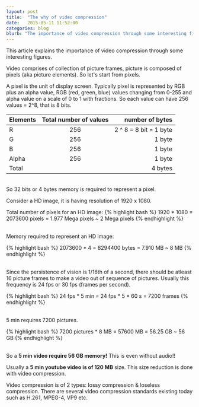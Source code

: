 ```yaml
---
layout: post
title:  "The why of video compression"
date:   2015-05-11 11:52:00
categories: blog
blurb: "The importance of video compression through some interesting figures"
---
```


This article explains the importance of video compression through some interesting figures.

Video comprises of collection of picture frames, picture is composed of pixels (aka picture elements). So let's start from pixels.

A pixel is the unit of display screen. Typically pixel is represented by RGB plus an alpha value, RGB (red, green, blue) values changing from 0-255 and alpha value on a scale of 0 to 1 with fractions. So each value can have 256 values = 2^8, that is 8 bits.

| Elements   | Total number of values | number of bytes        |
| ---------- |:----------------------:|-----------------------:|
| R          | 256                    | 2 ^ 8 = 8 bit = 1 byte |
| G          | 256                    | 1 byte                 |
| B          | 256                    | 1 byte                 |
| Alpha      | 256                    | 1 byte                 |
| Total      |                        | 4 bytes                |


<br>So 32 bits or 4 bytes memory is required to represent a pixel.

Consider a HD image, it is having resolution of 1920 x 1080.

Total number of pixels for an HD image:
{% highlight bash %}
1920 * 1080 = 2073600 pixels = 1.977 Mega pixels ~ 2 Mega pixels
{% endhighlight %}

<br>Memory required to represent an HD image:

{% highlight bash %}
2073600 * 4 = 8294400 bytes = 7.910 MB ~ 8 MB
{% endhighlight %}

<br>Since the persistence of vision is 1/16th of a second, there should be atleast 16 picture frames to make a video out of sequence of pictures. Usually this frequency is 24 fps or 30 fps (frames per second).

{% highlight bash %}
24 fps * 5 min = 24 fps * 5 * 60 s = 7200 frames
{% endhighlight %}

<br>5 min requires 7200 pictures.

{% highlight bash %}
7200 pictures * 8 MB = 57600 MB = 56.25 GB ~ 56 GB
{% endhighlight %}

<br>So a **5 min video require 56 GB memory!** This is even without audio!!

Usually a **5 min youtube video is of 120 MB** size. This size reduction is done with video compression.

Video compression is of 2 types: lossy compression & loseless compression. There are several video compression standards existing today such as H.261, MPEG-4, VP9 etc.

